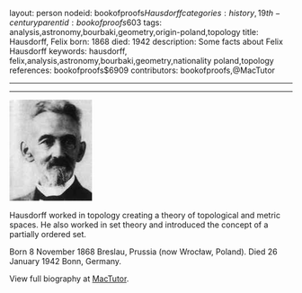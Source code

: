 layout: person
nodeid: bookofproofs$Hausdorff
categories: history,19th-century
parentid: bookofproofs$603
tags: analysis,astronomy,bourbaki,geometry,origin-poland,topology
title: Hausdorff, Felix
born: 1868
died: 1942
description: Some facts about Felix Hausdorff
keywords: hausdorff, felix,analysis,astronomy,bourbaki,geometry,nationality poland,topology
references: bookofproofs$6909
contributors: bookofproofs,@MacTutor

---


---

![Hausdorff.jpg](https://github.com/bookofproofs/bookofproofs.github.io/blob/main/_sources/_assets/images/portraits/Hausdorff.jpg?raw=true)

Hausdorff worked in topology creating a theory of topological and metric spaces. He also worked in set theory and introduced the concept of a partially ordered set.

Born 8 November 1868 Breslau, Prussia (now Wrocław, Poland). Died 26 January 1942 Bonn, Germany.


View full biography at [MacTutor](https://mathshistory.st-andrews.ac.uk/Biographies/Hausdorff/).